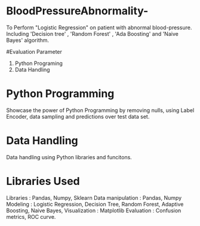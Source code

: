 # BloodPressureAbnormality-
To Perform "Logistic Regression" on patient with abnormal blood-pressure. Including 'Decision tree' , 'Random Forest' , 'Ada Boosting' and 'Naive Bayes' algorithm.

#Evaluation Parameter
1) Python Programing 
2) Data Handling

# Python Programming 
Showcase the power of Python Programming by removing nulls, using Label Encoder, data sampling and predictions over test data set.

# Data Handling 
Data handling using Python libraries and funcitons.

# Libraries Used
Libraries         : Pandas, Numpy, Sklearn 
Data manipulation : Pandas, Numpy
Modeling          : Logistic Regression, Decision Tree, Random Forest, Adaptive Boosting, Naive Bayes,
Visualization     : Matplotlib 
Evaluation        : Confusion metrics, ROC curve.
